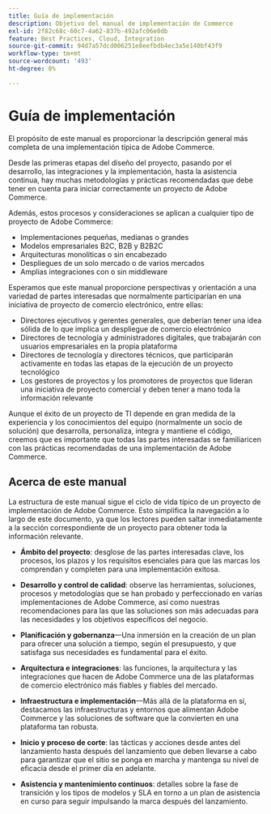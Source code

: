 ```yaml
---
title: Guía de implementación
description: Objetivo del manual de implementación de Commerce
exl-id: 2f82c68c-60c7-4a62-837b-492afc06e0db
feature: Best Practices, Cloud, Integration
source-git-commit: 94d7a57dcd006251e8eefbdb4ec3a5e140bf43f9
workflow-type: tm+mt
source-wordcount: '493'
ht-degree: 0%

---
```


# Guía de implementación

El propósito de este manual es proporcionar la descripción general más completa de una implementación típica de Adobe Commerce.

Desde las primeras etapas del diseño del proyecto, pasando por el desarrollo, las integraciones y la implementación, hasta la asistencia continua, hay muchas metodologías y prácticas recomendadas que debe tener en cuenta para iniciar correctamente un proyecto de Adobe Commerce.

Además, estos procesos y consideraciones se aplican a cualquier tipo de proyecto de Adobe Commerce:

- Implementaciones pequeñas, medianas o grandes
- Modelos empresariales B2C, B2B y B2B2C
- Arquitecturas monolíticas o sin encabezado
- Despliegues de un solo mercado o de varios mercados
- Amplias integraciones con o sin middleware

Esperamos que este manual proporcione perspectivas y orientación a una variedad de partes interesadas que normalmente participarían en una iniciativa de proyecto de comercio electrónico, entre ellas:

- Directores ejecutivos y gerentes generales, que deberían tener una idea sólida de lo que implica un despliegue de comercio electrónico
- Directores de tecnología y administradores digitales, que trabajarán con usuarios empresariales en la propia plataforma
- Directores de tecnología y directores técnicos, que participarán activamente en todas las etapas de la ejecución de un proyecto tecnológico
- Los gestores de proyectos y los promotores de proyectos que lideran una iniciativa de proyecto comercial y deben tener a mano toda la información relevante

Aunque el éxito de un proyecto de TI depende en gran medida de la experiencia y los conocimientos del equipo (normalmente un socio de solución) que desarrolla, personaliza, integra y mantiene el código, creemos que es importante que todas las partes interesadas se familiaricen con las prácticas recomendadas de una implementación de Adobe Commerce.

## Acerca de este manual

La estructura de este manual sigue el ciclo de vida típico de un proyecto de implementación de Adobe Commerce. Esto simplifica la navegación a lo largo de este documento, ya que los lectores pueden saltar inmediatamente a la sección correspondiente de un proyecto para obtener toda la información relevante.

- **Ámbito del proyecto**: desglose de las partes interesadas clave, los procesos, los plazos y los requisitos esenciales para que las marcas los comprendan y completen para una implementación exitosa.

- **Desarrollo y control de calidad**: observe las herramientas, soluciones, procesos y metodologías que se han probado y perfeccionado en varias implementaciones de Adobe Commerce, así como nuestras recomendaciones para las que las soluciones son más adecuadas para las necesidades y los objetivos específicos del negocio.

- **Planificación y gobernanza**—Una inmersión en la creación de un plan para ofrecer una solución a tiempo, según el presupuesto, y que satisfaga sus necesidades es fundamental para el éxito.

- **Arquitectura e integraciones**: las funciones, la arquitectura y las integraciones que hacen de Adobe Commerce una de las plataformas de comercio electrónico más fiables y fiables del mercado.

- **Infraestructura e implementación**—Más allá de la plataforma en sí, destacamos las infraestructuras y entornos que alimentan Adobe Commerce y las soluciones de software que la convierten en una plataforma tan robusta.

- **Inicio y proceso de corte**: las tácticas y acciones desde antes del lanzamiento hasta después del lanzamiento que deben llevarse a cabo para garantizar que el sitio se ponga en marcha y mantenga su nivel de eficacia desde el primer día en adelante.

- **Asistencia y mantenimiento continuos**: detalles sobre la fase de transición y los tipos de modelos y SLA en torno a un plan de asistencia en curso para seguir impulsando la marca después del lanzamiento.
